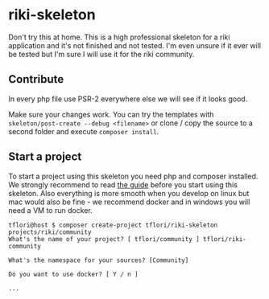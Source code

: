 # riki-skeleton

Don't try this at home. This is a high professional skeleton for a riki application and it's not finished and not
tested. I'm even unsure if it ever will be tested but I'm sure I will use it for the ríki community.

## Contribute

In every php file use PSR-2 everywhere else we will see if it looks good.

Make sure your changes work. You can try the templates with `skeleton/post-create --debug <filename>` or clone / copy
the source to a second folder and execute `composer install`.

## Start a project

To start a project using this skeleton you need php and composer installed. We strongly recommend to read [the guide](
https://riki.w00tserver.org/guide) before you start using this skeleton. Also everything is more smooth when you
develop on linux but mac would also be fine - we recommend docker and in windows you will need a VM to run docker.

```console
tflori@host $ composer create-project tflori/riki-skeleton projects/riki/community
What's the name of your project? [ tflori/community ] tflori/riki-community

What's the namespace for your sources? [Community] 

Do you want to use docker? [ Y / n ]

...
```
